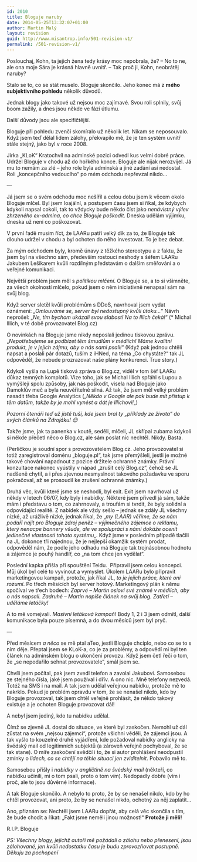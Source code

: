 ```yaml
---
id: 2010
title: Bloguje naruby
date: 2014-05-25T13:32:07+01:00
author: Martin Malý
layout: revision
guid: http://www.misantrop.info/501-revision-v1/
permalink: /501-revision-v1/
---
```

Poslouchaj, Kohn, ta jejich žena tedy krásy moc nepobrala, že? &#8211; No to ne, ale ona moje Sára je krásná hlavně uvnitř. &#8211; Tak proč ji, Kohn, neobrátěj naruby?

<!--more-->

Stalo se to, co se stát muselo. Bloguje skončilo. Jeho konec má z **mého subjektivního pohledu** několik důvodů.

Jednak blogy jako takové už nejsou moc zajímavé. Svou roli splnily, svůj boom zažily, a dnes jsou někde ve fázi útlumu.

Další důvody jsou ale specifičtější.

Bloguje při pohledu zvenčí skomíralo už několik let. Nikam se neposouvalo. Když jsem teď dělal lidem zálohy, překvapilo mě, že je ten systém uvnitř stále stejný, jako byl v roce 2008.

Jirka &#8222;KLoK&#8220; Kratochvíl na adminské pozici odvedl kus velmi dobré práce. Udržel Bloguje v chodu až do hořkého konce. Bloguje ale nijak nerozvíjel. Já mu to nemám za zlé &#8211; jeho role byla adminská a jiné zadání asi nedostal. Roli &#8222;koncepčního vedoucího&#8220; po mém odchodu nepřevzal nikdo&#8230;

&#8212;

Já jsem se o svém odchodu moc nešířil a celou dobu jsem k věcem okolo Bloguje mlčel. Byl jsem loajální, a postupem času jsem si říkal, že kdybych kdykoli napsal cokoli, tak to vždycky bude někdo číst jako _nenávistný výlev zhrzeného ex-admina, co chce Bloguje poškodit_. Dneska udělám výjimku, dneska už není co poškozovat.

V první řadě musím říct, že LAARu patří velký dík za to, že Bloguje tak dlouho udržel v chodu a byl ochoten do něho investovat. To je bez debat.

Za mým odchodem byly, kromě únavy z těžkého stereotypu a z faktu, že jsem byl na všechno sám, především rostoucí neshody s šéfem LAARu Jakubem Lešikarem kvůli rozdílným představám o dalším směřování a o veřejné komunikaci.

Největší problém jsem měl s _politikou mlčení_. O Bloguje se, a to si všimněte, za všech okolností mlčelo, pokud jsem o něm iniciativně nenapsal sám na svůj blog.

Když server sletěl kvůli problémům s DDoS, navrhoval jsem vydat oznámení: &#8222;_Omlouváme se, server byl nedostupný kvůli útoku&#8230;_&#8220; Návrh neprošel: &#8222;_Ne, tím bychom ukázali svou slabost! Na to Illich čeká!_&#8220; (* Michal Illich, v té době provozovatel Blog.cz)

O novinkách na Bloguje jsme nikdy neposlali jedinou tiskovou zprávu. &#8222;_Nepotřebujeme se podbízet těm šmudlům v médiích! Máme kvalitní produkt, je v jejich zájmu, aby o nás sami psali!_&#8220; (Když pak jednou chtěli napsat a poslali pár dotazů, tuším z iHNed, na téma &#8222;Co chystáte?&#8220; tak JL odpověděl, že nebude prozrazovat naše plány konkurenci. True story.)

Kdykoli vyšla na Lupě tisková zpráva o Blog.cz, viděl v tom šéf LAARu důkaz temných komplotů. Vize toho, jak se Michal Illich spřáhl s Lupou a vymýšlejí spolu způsoby, jak nás poškodit, visela nad Bloguje jako Damoklův meč a byla neuvěřitelně silná. Až tak, že jsem měl velký problém nasadit třeba Google Analytics (&#8222;_Někdo v Google ale pak bude mít přístup k těm datům, takže by je mohl vynést a dát je Illichovi!_&#8222;)

_Pozorní čtenáři teď už jistě tuší, kde jsem bral ty &#8222;příklady ze života&#8220; do svých článků na Zdrojáku! 😉_

Takže jsme, jak ta panenka v koutě, seděli, mlčeli, JL skřípal zubama kdykoli si někde přečetl něco o Blog.cz, ale sám poslat nic nechtěl. Nikdy. Basta.

(Perličkou je soudní spor s provozovatelem Blog.cz. Jeho provozovatel si totiž zaregistroval doménu &#8222;bloguje.pl&#8220;, tak jsme přemýšleli, jestli je možné takové chování napadnout z pozice držitele ochranné známky. Právní konzultace nakonec vyústily v nápad &#8222;zrušit celý Blog.cz&#8220;, čehož se JL nadšeně chytil, a i přes zjevnou nesmyslnost takového požadavku ve sporu pokračoval, až se prosoudil ke zrušení ochranné známky.)

Druhá věc, kvůli které jsme se neshodli, byl exit. Exit jsem navrhoval už někdy v letech 06/07, kdy byly i nabídky. Některé jsem přivedl já sám, takže mám i představu o tom, co zahrnovaly, a troufám si tvrdit, že byly solidní a odpovídající realitě. Z nabídek ale vždy sešlo &#8211; jednak se zdály JL všechny nízké, až urážlivě nízké, jednak říkal, že &#8222;_my (LAAR) věříme, že se nám podaří najít pro Bloguje zdroj peněz &#8211; výjimečného zájemce o reklamu, který nenacpe bannery všude, ale ve spolupráci s námi dokáže ocenit jedinečné vlastnosti tohoto systému_&#8222;. Když jsme v posledním případě tlačili na JL dokonce tři najednou, že je nejlepší okamžik systém prodat, odpověděl nám, že podle jeho odhadu má Bloguje tak trojnásobnou hodnotu a zájemce je pouhý handlíř, co &#8222;na tom chce jen vydělat&#8220;.

Poslední kapka přišla při spouštění Teidu.  Připravil jsem celou koncepci. Můj úkol byl celé to vyvinout a vymyslet. Úkolem LAARu bylo připravit marketingovou kampaň, protože, jak říkal JL, _to je jejich práce, které oni rozumí_. Po třech měsících byl server hotový. Marketingový plán k němu spočíval ve třech bodech: _Zaprvé &#8211; Martin osloví své známé v médiích, aby o nás napsali. Zadruhé &#8211; Martin napíše článek na svůj blog. Zatřetí &#8211; uděláme letáčky!_

A to mě vomejvali. _Masivní letáková kampaň!_ Body 1, 2 i 3 jsem odmítl, další komunikace byla pouze písemná, a do dvou měsíců jsem byl pryč.

&#8212;

Před měsícem _a něco_ se mě ptal aTeo, jestli Bloguje chcíplo, nebo co se to s ním děje. Přeptal jsem se KLoK-a, co je za problémy, a odpovědí mi byl ten článek na adminském blogu o ukončení provozu. Když jsem četl řeči o tom, že &#8222;se nepodařilo sehnat provozovatele&#8220;, smál jsem se.

Chvíli jsem počítal, pak jsem zvedl telefon a zavolal Jakubovi. Samosebou ze stejného čísla, jaké jsem používal i dřív. A ono nic. Mně telefony nezvedá. Totéž na SMS i na mail. A tak jsem udělal veřejnou nabídku, protože mě to nakrklo. Pokud je problém opravdu v tom, že se nenašel nikdo, kdo by Bloguje provozoval, tak jsem chtěl veřejně prohlásit, že někdo takový existuje a je ochoten Bloguje provozovat dál!

A nebyl jsem jediný, kdo tu nabídku udělal.

Čímž se zjevně JL dostal do situace, ve které byl zaskočen. Nemohl už dál zůstat na svém &#8222;nejsou zájemci&#8220;, protože všichni věděli, že zájemci jsou. A tak vyšlo to kouzelné druhé vyjádření, kde požadoval nabídky anglicky na švédský mail od legitimních subjektů (a zároveň veřejně pochyboval, že se tak stane). O míře zaskočení svědčí i to, že si autor prohlášení neodpustil zmínky o _lidech, co se chtějí na téhle situaci jen zviditelnit_. Pobavilo mě to.

Samosebou přišly i _nabídky v angličtině na švédský mail_ (někteří, co nabídku učinili, mi o tom psali, proto o tom vím). Nedopadly dobře (vím i proč, ale to jsou důvěrné informace).

A tak Bloguje skončilo. A nebylo to proto, že by se nenašel nikdo, kdo by ho chtěl provozovat, ani proto, že by se nenašel nikdo, ochotný za něj zaplatit&#8230;

Ano, přiznám se: Nechtěl jsem LAARu dopřát, aby celá věc skončila s tím, že bude chodit a říkat: &#8222;Fakt jsme neměli jinou možnost!&#8220; **Protože ji měli!**

R.I.P. Bloguje

_PS: Všechny blogy, jejichž autoři mě požádali o zálohu nebo přenesení, jsou zálohované, jen kvůli nedostatku času je budu zprovozňovat postupně. Děkuju za pochopení_